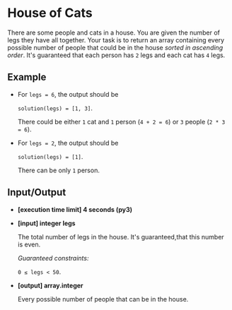 # House of Cats

There are some people and cats in a house. You are given the number of legs they have all together. Your task is to return an array containing every possible number of people that could be in the house *sorted in ascending order*. It's guaranteed that each person has `2` legs and each cat has `4` legs.

## Example

- For `legs = 6`, the output should be

    `solution(legs) = [1, 3]`.

    There could be either `1` cat and `1` person (`4 + 2 = 6`) or `3` people (`2 * 3 = 6`).

- For `legs = 2`, the output should be

    `solution(legs) = [1]`.

    There can be only `1` person.

## Input/Output

- **[execution time limit] 4 seconds (py3)**

- **[input] integer legs**

	The total number of legs in the house. It's guaranteed,that this number is even.

	*Guaranteed constraints:*

	`0 ≤ legs < 50`.

- **[output] array.integer**

	Every possible number of people that can be in the house.
